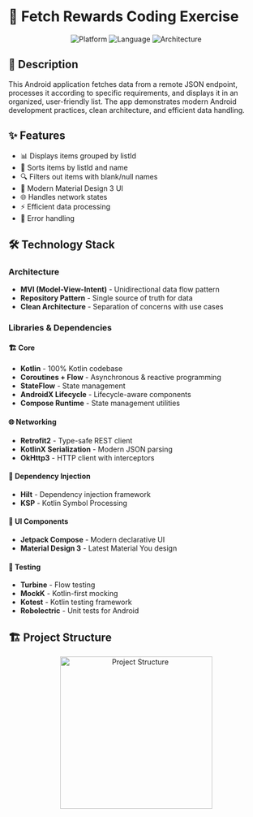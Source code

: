 # 📱 Fetch Rewards Coding Exercise

<p align="center">
  <img src="https://img.shields.io/badge/Platform-Android-brightgreen.svg" alt="Platform">
  <img src="https://img.shields.io/badge/Language-Kotlin-orange.svg" alt="Language">
  <img src="https://img.shields.io/badge/Architecture-MVI-blue.svg" alt="Architecture">
</p>

## 📝 Description

This Android application fetches data from a remote JSON endpoint, processes it according to specific requirements, and displays it in an organized, user-friendly list. The app demonstrates modern Android development practices, clean architecture, and efficient data handling.

## ✨ Features

- 📊 Displays items grouped by listId
- 🔄 Sorts items by listId and name
- 🔍 Filters out items with blank/null names
- 📱 Modern Material Design 3 UI
- 🌐 Handles network states
- ⚡ Efficient data processing
- 💾 Error handling

## 🛠 Technology Stack

### Architecture
- **MVI (Model-View-Intent)** - Unidirectional data flow pattern
- **Repository Pattern** - Single source of truth for data
- **Clean Architecture** - Separation of concerns with use cases

### Libraries & Dependencies

#### 🏗 Core
- **Kotlin** - 100% Kotlin codebase
- **Coroutines + Flow** - Asynchronous & reactive programming
- **StateFlow** - State management
- **AndroidX Lifecycle** - Lifecycle-aware components
- **Compose Runtime** - State management utilities

#### 🌐 Networking
- **Retrofit2** - Type-safe REST client
- **KotlinX Serialization** - Modern JSON parsing
- **OkHttp3** - HTTP client with interceptors

#### 💉 Dependency Injection
- **Hilt** - Dependency injection framework
- **KSP** - Kotlin Symbol Processing

#### 📱 UI Components
- **Jetpack Compose** - Modern declarative UI
- **Material Design 3** - Latest Material You design

#### 🧪 Testing
- **Turbine** - Flow testing
- **MockK** - Kotlin-first mocking
- **Kotest** - Kotlin testing framework
- **Robolectric** - Unit tests for Android

## 🏗 Project Structure

<p align="center">
  <img src="assets/project_structure.png" alt="Project Structure" width="300">
</p>
